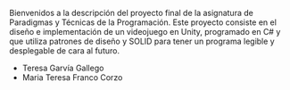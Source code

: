 Bienvenidos a la descripción del proyecto final de la asignatura de Paradigmas y Técnicas de la Programación.
Este proyecto consiste en el diseño e implementación de un videojuego en Unity, programado en C# y que utiliza patrones de diseño y SOLID para tener un programa legible y desplegable de cara al futuro.

- Teresa Garvía Gallego
- Maria Teresa Franco Corzo
